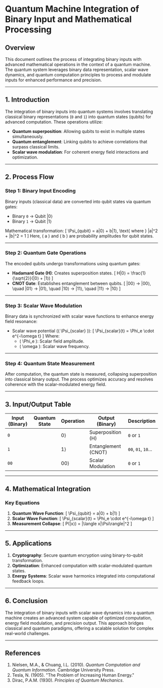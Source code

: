 # Quantum Machine Integration of Binary Input and Mathematical Processing

## Overview
This document outlines the process of integrating binary inputs with advanced mathematical operations in the context of a quantum machine. The quantum system leverages binary data representation, scalar wave dynamics, and quantum computation principles to process and modulate inputs for enhanced performance and precision.

---

## **1. Introduction**

The integration of binary inputs into quantum systems involves translating classical binary representations (`0` and `1`) into quantum states (qubits) for advanced computation. These operations utilize:
- **Quantum superposition**: Allowing qubits to exist in multiple states simultaneously.
- **Quantum entanglement**: Linking qubits to achieve correlations that surpass classical limits.
- **Scalar wave modulation**: For coherent energy field interactions and optimization.

---

## **2. Process Flow**

### **Step 1: Binary Input Encoding**
Binary inputs (classical data) are converted into qubit states via quantum gates:
- Binary `0` → Qubit |0⟩
- Binary `1` → Qubit |1⟩

Mathematical transformation:
\[
\Psi_{qubit} = a|0⟩ + b|1⟩, \text{ where } |a|^2 + |b|^2 = 1
\]
Here, \( a \) and \( b \) are probability amplitudes for qubit states.

---

### **Step 2: Quantum Gate Operations**
The encoded qubits undergo transformations using quantum gates:
- **Hadamard Gate (H)**: Creates superposition states.
\[
H|0⟩ = \frac{1}{\sqrt{2}}(|0⟩ + |1⟩)
\]
- **CNOT Gate**: Establishes entanglement between qubits.
\[
|00⟩ → |00⟩, \quad |01⟩ → |01⟩, \quad |10⟩ → |11⟩, \quad |11⟩ → |10⟩
\]

---

### **Step 3: Scalar Wave Modulation**
Binary data is synchronized with scalar wave functions to enhance energy field resonance:
- Scalar wave potential (\( \Psi_{scalar} \)):
\[
\Psi_{scalar}(t) = \Phi_e \cdot e^{-i\omega t}
\]
Where:
  - \( \Phi_e \): Scalar field amplitude.
  - \( \omega \): Scalar wave frequency.

---

### **Step 4: Quantum State Measurement**
After computation, the quantum state is measured, collapsing superposition into classical binary output. The process optimizes accuracy and resolves coherence with the scalar-modulated energy field.

---

## **3. Input/Output Table**

| **Input (Binary)** | **Quantum State** | **Operation**       | **Output (Binary)** | **Description**                          |
|---------------------|-------------------|---------------------|---------------------|------------------------------------------|
| `0`                | |0⟩              | Superposition (H)   | `0` or `1`          | Converts to qubit superposition state.   |
| `1`                | |1⟩              | Entanglement (CNOT) | `00`, `01`, `10`... | Links qubits for quantum correlation.    |
| `00`               | |00⟩             | Scalar Modulation    | `0` or `1`          | Scalar-enhanced computation for output.  |

---

## **4. Mathematical Integration**

### **Key Equations**
1. **Quantum Wave Function**:
\[
\Psi_{qubit} = a|0⟩ + b|1⟩
\]
2. **Scalar Wave Function**:
\[
\Psi_{scalar}(t) = \Phi_e \cdot e^{-i\omega t}
\]
3. **Measurement Collapse**:
\[
P(|x⟩) = |\langle x|\Psi\rangle|^2
\]

---

## **5. Applications**

1. **Cryptography**: Secure quantum encryption using binary-to-qubit transformation.
2. **Optimization**: Enhanced computation with scalar-modulated quantum states.
3. **Energy Systems**: Scalar wave harmonics integrated into computational feedback loops.

---

## **6. Conclusion**

The integration of binary inputs with scalar wave dynamics into a quantum machine creates an advanced system capable of optimized computation, energy field modulation, and precision output. This approach bridges classical and quantum paradigms, offering a scalable solution for complex real-world challenges.

---

## **References**

1. Nielsen, M.A., & Chuang, I.L. (2010). *Quantum Computation and Quantum Information*. Cambridge University Press.
2. Tesla, N. (1905). "The Problem of Increasing Human Energy."
3. Dirac, P.A.M. (1930). *Principles of Quantum Mechanics*.

